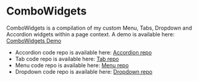 ComboWidgets
============

ComboWidgets
is a compilation of my custom Menu, Tabs, Dropdown and Accordion widgets within a page context. A demo is available here: [ComboWidgets Demo]

* Accordion code repo is available here: [Accordion repo]
* Tab code repo is available here: [Tab repo]
* Menu code repo is available here: [Menu repo]
* Dropdown code repo is available here: [Dropdown repo]

[Dropdown repo]:https://github.com/Aws-2013/dropdown
[Menu repo]:https://github.com/Aws-2013/menu
[Tab repo]:https://github.com/Aws-2013/tabs
[Accordion repo]:https://github.com/Aws-2013/accordion
[ComboWidgets Demo]:http://www.arcticwebsolutions.com/PortFdqoiewpoiQMopfladAPKdfderzmbiJWQDlgfdgjk/portfolio/ComboWidgets/
